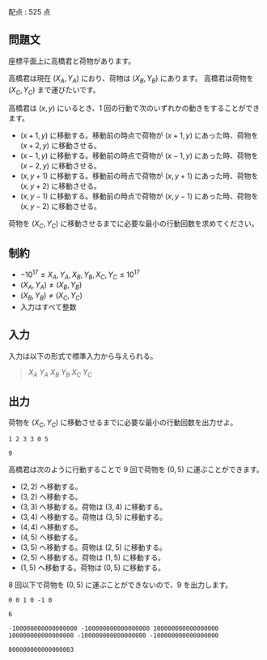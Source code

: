 配点 : $525$ 点

## 問題文

座標平面上に高橋君と荷物があります。

高橋君は現在 $(X_A,Y_A)$ におり、荷物は $(X_B,Y_B)$ にあります。
高橋君は荷物を $(X_C,Y_C)$ まで運びたいです。

高橋君は $(x,y)$ にいるとき、$1$ 回の行動で次のいずれかの動きをすることができます。

- $(x+1,y)$ に移動する。移動前の時点で荷物が $(x+1,y)$ にあった時、荷物を $(x+2,y)$ に移動させる。
- $(x-1,y)$ に移動する。移動前の時点で荷物が $(x-1,y)$ にあった時、荷物を $(x-2,y)$ に移動させる。
- $(x,y+1)$ に移動する。移動前の時点で荷物が $(x,y+1)$ にあった時、荷物を $(x,y+2)$ に移動させる。
- $(x,y-1)$ に移動する。移動前の時点で荷物が $(x,y-1)$ にあった時、荷物を $(x,y-2)$ に移動させる。

荷物を $(X_C,Y_C)$ に移動させるまでに必要な最小の行動回数を求めてください。

## 制約

- $-10^{17}\leq X_A,Y_A,X_B,Y_B,X_C,Y_C\leq 10^{17}$
- $(X_A,Y_A)\neq (X_B,Y_B)$
- $(X_B,Y_B)\neq (X_C,Y_C)$
- 入力はすべて整数

## 入力

入力は以下の形式で標準入力から与えられる。

> $X_A$ $Y_A$ $X_B$ $Y_B$ $X_C$ $Y_C$

## 出力

荷物を $(X_C,Y_C)$ に移動させるまでに必要な最小の行動回数を出力せよ。

```input1
1 2 3 3 0 5
```

```output1
9
```

高橋君は次のように行動することで $9$ 回で荷物を $(0,5)$ に運ぶことができます。

- $(2,2)$ へ移動する。
- $(3,2)$ へ移動する。
- $(3,3)$ へ移動する。荷物は $(3,4)$ に移動する。
- $(3,4)$ へ移動する。荷物は $(3,5)$ に移動する。
- $(4,4)$ へ移動する。
- $(4,5)$ へ移動する。
- $(3,5)$ へ移動する。荷物は $(2,5)$ に移動する。
- $(2,5)$ へ移動する。荷物は $(1,5)$ に移動する。
- $(1,5)$ へ移動する。荷物は $(0,5)$ に移動する。

$8$ 回以下で荷物を $(0,5)$ に運ぶことができないので、$9$ を出力します。

```input2
0 0 1 0 -1 0
```

```output2
6
```

```input3
-100000000000000000 -100000000000000000 100000000000000000 100000000000000000 -100000000000000000 -100000000000000000
```

```output3
800000000000000003
```